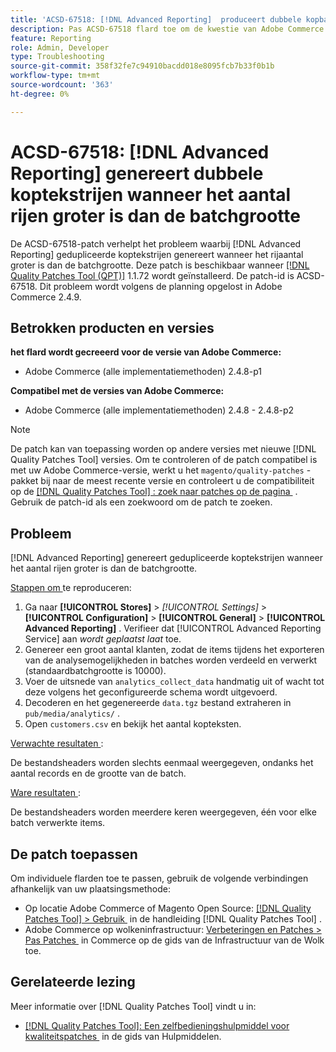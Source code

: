 ```yaml
---
title: 'ACSD-67518: [!DNL Advanced Reporting]  produceert dubbele kopbalrijen wanneer de rijtelling de partijgrootte overschrijdt'
description: Pas ACSD-67518 flard toe om de kwestie van Adobe Commerce te bevestigen waar de rapporten voor  [!DNL Advanced Reporting]  worden geproduceerd gedupliceerde kopbalrijen bevatten in gevallen wanneer de rijtelling de partijgrootte overschrijdt.
feature: Reporting
role: Admin, Developer
type: Troubleshooting
source-git-commit: 358f32fe7c94910bacdd018e8095fcb7b33f0b1b
workflow-type: tm+mt
source-wordcount: '363'
ht-degree: 0%

---
```



# ACSD-67518: [!DNL Advanced Reporting] genereert dubbele koptekstrijen wanneer het aantal rijen groter is dan de batchgrootte

De ACSD-67518-patch verhelpt het probleem waarbij [!DNL Advanced Reporting] gedupliceerde koptekstrijen genereert wanneer het rijaantal groter is dan de batchgrootte. Deze patch is beschikbaar wanneer [[!DNL Quality Patches Tool (QPT)]](/help/tools/quality-patches-tool/quality-patches-tool-to-self-serve-quality-patches.md) 1.1.72 wordt geïnstalleerd. De patch-id is ACSD-67518. Dit probleem wordt volgens de planning opgelost in Adobe Commerce 2.4.9.

## Betrokken producten en versies

**het flard wordt gecreeerd voor de versie van Adobe Commerce:**

* Adobe Commerce (alle implementatiemethoden) 2.4.8-p1

**Compatibel met de versies van Adobe Commerce:**

* Adobe Commerce (alle implementatiemethoden) 2.4.8 - 2.4.8-p2

>[!NOTE]
>
>De patch kan van toepassing worden op andere versies met nieuwe [!DNL Quality Patches Tool] versies. Om te controleren of de patch compatibel is met uw Adobe Commerce-versie, werkt u het `magento/quality-patches` -pakket bij naar de meest recente versie en controleert u de compatibiliteit op de [[!DNL Quality Patches Tool] : zoek naar patches op de pagina &#x200B;](https://experienceleague.adobe.com/tools/commerce-quality-patches/index.html) . Gebruik de patch-id als een zoekwoord om de patch te zoeken.

## Probleem

[!DNL Advanced Reporting] genereert gedupliceerde koptekstrijen wanneer het aantal rijen groter is dan de batchgrootte.

<u> Stappen om </u> te reproduceren:

1. Ga naar **[!UICONTROL Stores]** > *[!UICONTROL Settings]* > **[!UICONTROL Configuration]** > **[!UICONTROL General]** > **[!UICONTROL Advanced Reporting]** . Verifieer dat [!UICONTROL Advanced Reporting Service] aan *wordt geplaatst laat* toe.
1. Genereer een groot aantal klanten, zodat de items tijdens het exporteren van de analysemogelijkheden in batches worden verdeeld en verwerkt (standaardbatchgrootte is 10000).
1. Voer de uitsnede van `analytics_collect_data` handmatig uit of wacht tot deze volgens het geconfigureerde schema wordt uitgevoerd.
1. Decoderen en het gegenereerde `data.tgz` bestand extraheren in `pub/media/analytics/` .
1. Open `customers.csv` en bekijk het aantal kopteksten.

<u> Verwachte resultaten </u>:

De bestandsheaders worden slechts eenmaal weergegeven, ondanks het aantal records en de grootte van de batch.

<u> Ware resultaten </u>:

De bestandsheaders worden meerdere keren weergegeven, één voor elke batch verwerkte items.

## De patch toepassen

Om individuele flarden toe te passen, gebruik de volgende verbindingen afhankelijk van uw plaatsingsmethode:

* Op locatie Adobe Commerce of Magento Open Source: [[!DNL Quality Patches Tool] > Gebruik &#x200B;](/help/tools/quality-patches-tool/usage.md) in de handleiding [!DNL Quality Patches Tool] .
* Adobe Commerce op wolkeninfrastructuur: [&#x200B; Verbeteringen en Patches > Pas Patches &#x200B;](https://experienceleague.adobe.com/docs/commerce-cloud-service/user-guide/develop/upgrade/apply-patches.html) in Commerce op de gids van de Infrastructuur van de Wolk toe.

## Gerelateerde lezing

Meer informatie over [!DNL Quality Patches Tool] vindt u in:

* [[!DNL Quality Patches Tool]: Een zelfbedieningshulpmiddel voor kwaliteitspatches &#x200B;](/help/tools/quality-patches-tool/quality-patches-tool-to-self-serve-quality-patches.md) in de gids van Hulpmiddelen.
